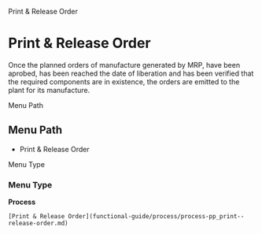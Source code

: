 
Print & Release Order
# Print & Release Order


Once the planned orders of manufacture generated by MRP, have been aprobed, has been reached the date of liberation and has been verified that the required components are in existence, the orders are emitted to the plant for its manufacture.

Menu Path
## Menu Path



- Print & Release Order

Menu Type
### Menu Type

**Process**


```
[Print & Release Order](functional-guide/process/process-pp_print--release-order.md)
```